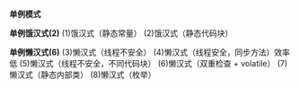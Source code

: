 **单例模式**

**单例饿汉式(2)**
(1)饿汉式（静态常量）
(2)饿汉式（静态代码块）

**单例懒汉式(6)**
(3)懒汉式（线程不安全）
(4)懒汉式（线程安全，同步方法）效率低
(5)懒汉式（线程不安全，不同代码块）
(6)懒汉式（双重检查 + volatile）
(7)懒汉式（静态内部类）
(8)懒汉式（枚举）


